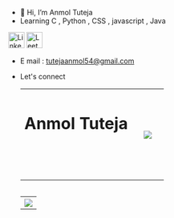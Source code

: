 - 👋 Hi, I’m Anmol Tuteja
- Learning C , Python , CSS , javascript , Java

<a href="https://www.linkedin.com/in/anmol-tuteja-684b0327b/"><img src="http://pngimg.com/uploads/linkedIn/linkedIn_PNG8.png" alt="LinkedIn" height="32" width="32"></a>
<a href="https://leetcode.com/AnmolTuteja/"><img src="https://cdn.iconscout.com/icon/free/png-256/free-leetcode-3628885-3030025.png" alt="Leetcode" height="32" width="32"></a>

- E mail : tutejaanmol54@gmail.com
- Let's connect

  <div align="center">
  <table  style="border:0px solid white; width:100%;">
    <tr style="border:0px;">
      <th style="border:0px;"><h1>Anmol Tuteja<a/><h1/><th/>
      <th style="border:0px;"><img src="https://github-readme-stats.vercel.app/api/top-langs/?username=AnmolTutejaGitHub&layout=compact&bg_color=000&title_color=fff&text_color=fff&border_color=fff"/><th/>
    <tr/>
  <table/>
<div/>

<div>
 <table>
   <th><img src="https://github-readme-streak-stats.herokuapp.com/?user=AnmolTutejaGitHub&theme=dark&hide_border=false"></th>
 </table>
</div>

